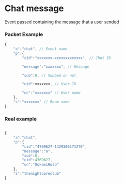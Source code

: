 # Chat message

Event passed containing the message that a user sended


### Packet Example

```js
{
    "a":"chat", // Event name
    "p":{
        "cid":"xxxxxxx-xxxxxxxxxxxxx", // Chat ID

        "message":"xxxxxxx", // Message

        "sub":0, // Subbed or not

        "uid":xxxxxxx, // User ID

        "un":"xxxxxxx" // User name
    },
    "s":"xxxxxxx" // Room name
}

```
### Real example
```js

{
    "a":"chat",
    "p":{
        "cid":"4769627-1429306171276",
        "message":"a",
        "sub":0,
        "uid":4769627,
        "un":"OokamiHolo"
    },
    "s":"thenightcoreclub"
}
```

